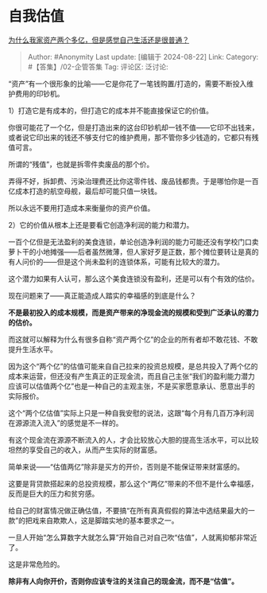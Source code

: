 # 自我估值
[为什么我家资产两个多亿，但是感觉自己生活还是很普通？](https://www.zhihu.com/question/500415345/answer/3602125388)

> Author: #Anonymity
> Last update: [编辑于 2024-08-22]
> Link:
> Category: #【答集】/02-企管答集 
> Tag: 
> 评论区:
> 泛讨论:

“资产”有一个很形象的比喻——它是你花了一笔钱购置/打造的，需要不断投入维护费用的印钞机。

1）打造它是有成本的，但打造它的成本并不能直接保证它的价值。

你很可能花了一个亿，但是打造出来的这台印钞机却一钱不值——它印不出钱来，或者说它印出来的钱还不够支付它的维护费用，那不管你多少钱造的，它都只有残值可言。

所谓的“残值”，也就是拆零件卖废品的那个价。

弄得不好，拆卸费、污染治理费还比你这零件钱、废品钱都贵。于是哪怕你是一百亿成本打造的航空母舰，最后却可能只值一块钱。

所以永远不要用打造成本来衡量你的资产价值。

2）它的价值从根本上还是要看它创造净利润的能力和潜力。

一百个亿但是无法盈利的美食连锁，单论创造净利润的能力可能还没有学校门口卖萝卜干的小地摊强——后者虽然微薄，但人家好歹是正数，那个摊位要转让是真的有人问价的——但是这个尚未盈利的连锁体系，可能有比较大的潜力。

这个潜力如果有人认可，那么这个美食连锁没有盈利，还是可以有个有效的估价。

现在问题来了——真正能造成人踏实的幸福感的到底是什么？

**不是最初投入的成本规模，而是资产带来的净现金流的规模和受到广泛承认的潜力的估价。**

而这就可以解释为什么有很多自称“资产两个亿”的企业的所有者却不敢花钱、不敢提升生活水平。

因为这个“两个亿”的估值可能来自自己拉来的投资总规模，是总共投入了两个亿的成本来运营，但还没有产生真正的正现金流，而且自己主张“我们的盈利能力潜力应该可以估值两个亿”也是一种自己的主观主张，不是买家愿意承认、愿意出手的实际报价。

这个“两个亿估值”实际上只是一种自我安慰的说法，这跟“每个月有几百万净利润在源源流入流入”的感觉是不一样的。

有这个现金流在源源不断流入的人，才会比较放心大胆的提高生活水平，可以比较坦然的享受自己的收入，从而产生实际的财富感。

简单来说——“估值两亿”除非是买方的开价，否则是不能保证带来财富感的。

这要是背贷款搭起来的总投资规模，那么这个“两亿”带来的不但不是什么幸福感，反而是巨大的压力和贫穷感。

给自己的财富情况做正确估值，不要搞“在所有真真假假的算法中选结果最大的一款”的把戏来自欺欺人，这是脚踏实地的基本要求之一。

一旦人开始“怎么算数字大就怎么算”开始自己对自己吹“估值”，人就离抑郁非常近了。

这是非常危险的。

**除非有人向你开价，否则你应该专注的关注自己的现金流，而不是“估值”。**